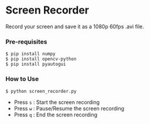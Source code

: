 # Screen Recorder

Record your screen and save it as a 1080p 60fps .avi file.


### Pre-requisites
```
$ pip install numpy
$ pip install opencv-python
$ pip install pyautogui
```

### How to Use
```
$ python screen_recorder.py
```
- Press `s` : Start the screen recording
- Press `w` : Pause/Resume the screen recording
- Press `q` : End the screen recording
